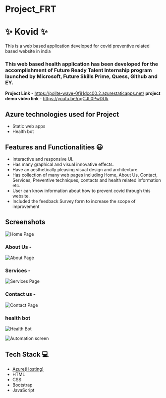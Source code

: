 # Project_FRT
# ✨  Kovid ✨

This is a web based application developed for covid preventive related based website in india

### This web based health application has been developed for the accomplishment of Future Ready Talent Internship program launched by Microsoft, Future Skills Prime, Quess, Github and EY.


**Project Link** - https://polite-wave-0f81dcc00.2.azurestaticapps.net/
**project demo video link** - https://youtu.be/pgCJL0PwDUk

## Azure technologies used for Project

- Static web apps
- Health bot

## Features and Functionalities 😃

- Interactive and responsive UI.
- Has many graphical and visual innovative effects.
- Have an aesthetically pleasing visual design and architecture.
- Has collection of many web pages including Home, About Us, Contact, Services, Preventive techniques, contacts and health related information etc.
- User can know information about how to prevent covid through this website.
- Included the feedback Survey form to increase the scope of improvement 

## Screenshots




![Home Page](https://user-images.githubusercontent.com/119287962/205483231-6ddc0ef9-13da-4005-bde8-4eb6d30ac0c4.JPG)


### About Us -





![About Page](https://user-images.githubusercontent.com/119287962/205483217-b707e89f-1c82-46ed-b44f-a01d08000c02.JPG)

### Services -





![Services Page](https://user-images.githubusercontent.com/119287962/205483221-16630016-f81d-48f1-9098-1fee9fda1e32.JPG)

### Contact us -




![Contact Page](https://user-images.githubusercontent.com/119287962/205483224-9ecc5c56-fbfe-40bf-8523-ec4f84c15fab.JPG)

### health bot






![Health Bot](https://user-images.githubusercontent.com/119287962/205483267-f6024073-f9eb-4de1-888d-6b4b3ddc86c4.JPG)







![Automation screen](https://user-images.githubusercontent.com/119287962/205484988-2d8a1358-0845-4f91-9048-ae827f735f86.JPG)

## Tech Stack 💻

- [Azure(Hosting)](https://azure.microsoft.com/en-in/features/azure-portal/)
- HTML
- CSS
- Bootstrap
- JavaScript
